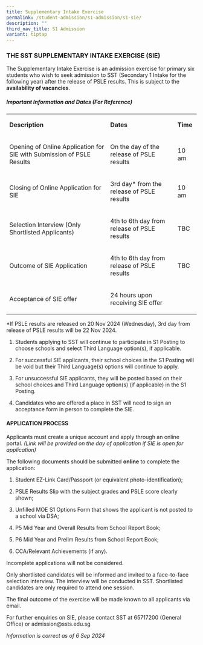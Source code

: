 ```yaml
---
title: Supplementary Intake Exercise
permalink: /student-admission/s1-admission/s1-sie/
description: ""
third_nav_title: S1 Admission
variant: tiptap
---
```

<h3>THE SST SUPPLEMENTARY INTAKE EXERCISE (SIE)</h3>
<p>The Supplementary Intake Exercise is an admission exercise for primary
six students who wish to seek admission to SST (Secondary 1 Intake for
the following year) after the release of PSLE results. This is subject
to the <strong>availability of vacancies</strong>.</p>
<h5>Important Information and Dates (For Reference)</h5>
<table style="minWidth: 75px">
<colgroup>
<col>
<col>
<col>
</colgroup>
<tbody>
<tr>
<td rowspan="1" colspan="1">
<p><strong>Description</strong>
</p>
</td>
<td rowspan="1" colspan="1">
<p><strong>Dates</strong>
</p>
</td>
<td rowspan="1" colspan="1">
<p><strong>Time</strong>
</p>
</td>
</tr>
<tr>
<td rowspan="1" colspan="1">
<p>Opening of Online Application for SIE with Submission of PSLE Results</p>
</td>
<td rowspan="1" colspan="1">
<p>On the day of the release of PSLE results</p>
</td>
<td rowspan="1" colspan="1">
<p>10 am</p>
</td>
</tr>
<tr>
<td rowspan="1" colspan="1">
<p>Closing of Online Application for SIE</p>
</td>
<td rowspan="1" colspan="1">
<p>3rd day* from the release of PSLE results</p>
</td>
<td rowspan="1" colspan="1">
<p>10 am</p>
</td>
</tr>
<tr>
<td rowspan="1" colspan="1">
<p>Selection Interview (Only Shortlisted Applicants)</p>
</td>
<td rowspan="1" colspan="1">
<p>4th to 6th day from release of PSLE results</p>
</td>
<td rowspan="1" colspan="1">
<p>TBC</p>
</td>
</tr>
<tr>
<td rowspan="1" colspan="1">
<p>Outcome of SIE Application</p>
</td>
<td rowspan="1" colspan="1">
<p>4th to 6th day from release of PSLE results</p>
</td>
<td rowspan="1" colspan="1">
<p>TBC</p>
</td>
</tr>
<tr>
<td rowspan="1" colspan="1">
<p>Acceptance of SIE offer</p>
</td>
<td rowspan="1" colspan="1">
<p>24 hours upon receiving SIE offer</p>
</td>
<td rowspan="1" colspan="1">
<p>&nbsp;</p>
</td>
</tr>
</tbody>
</table>
<p>*If PSLE results are released on 20 Nov 2024 (Wednesday), 3rd day from
release of PSLE results will be 22 Nov 2024.</p>
<ol data-tight="true" class="tight">
<li>
<p>Students applying to SST will continue to participate in S1 Posting to
choose schools and select Third Language option(s), if applicable.</p>
</li>
<li>
<p>For successful SIE applicants, their school choices in the S1 Posting
will be void but their Third Language(s) options will continue to apply.</p>
</li>
<li>
<p>For unsuccessful SIE applicants, they will be posted based on their school
choices and Third Language option(s) (if applicable) in the S1 Posting.</p>
</li>
<li>
<p>Candidates who are offered a place in SST will need to sign an acceptance
form in person to complete the SIE.</p>
</li>
</ol>
<h4>APPLICATION PROCESS</h4>
<p>Applicants must create a unique account and apply through an online portal. <em>(Link will be provided on the day of application if SIE is open for application)</em>
</p>
<p>The following documents should be submitted <strong>online</strong> to complete
the application:</p>
<ol data-tight="true" class="tight">
<li>
<p>Student EZ-Link Card/Passport (or equivalent photo-identification);</p>
</li>
<li>
<p>PSLE Results Slip with the subject grades and PSLE score clearly shown;</p>
</li>
<li>
<p>Unfilled MOE S1 Options Form that shows the applicant is not posted to
a school via DSA;</p>
</li>
<li>
<p>P5 Mid Year and Overall Results from School Report Book;</p>
</li>
<li>
<p>P6 Mid Year and Prelim Results from School Report Book;</p>
</li>
<li>
<p>CCA/Relevant Achievements (if any).</p>
</li>
</ol>
<p>Incomplete applications will not be considered.</p>
<p>Only shortlisted candidates will be informed and invited to a face-to-face
selection interview. The interview will be conducted in SST. Shortlisted
candidates are only required to attend one session.</p>
<p>The final outcome of the exercise will be made known to all applicants
via email.&nbsp;</p>
<p>For further enquiries on SIE, please contact SST at 65717200 (General
Office) or admission@ssts.edu.sg</p>
<p><em>Information is correct as of 6 Sep 2024</em>
</p>